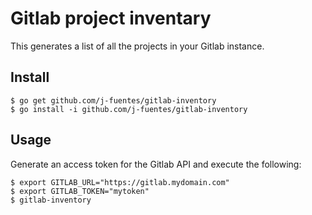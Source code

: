 # Gitlab project inventary

This generates a list of all the projects in your Gitlab instance.

## Install

```
$ go get github.com/j-fuentes/gitlab-inventory
$ go install -i github.com/j-fuentes/gitlab-inventory
```

## Usage

Generate an access token for the Gitlab API and execute the following:

```
$ export GITLAB_URL="https://gitlab.mydomain.com"
$ export GITLAB_TOKEN="mytoken"
$ gitlab-inventory
```
